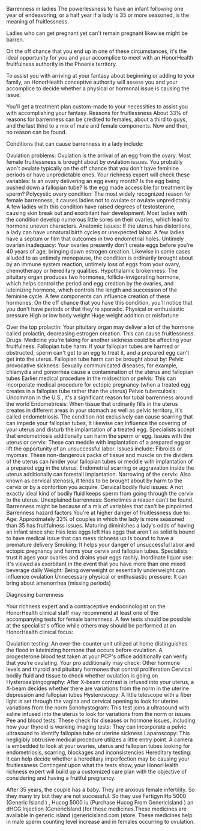 Barrenness in ladies
The powerlessness to have an infant following one year of endeavoring, or a half year if a lady is 35 or more seasoned, is the meaning of fruitlessness. 

Ladies who can get pregnant yet can't remain pregnant likewise might be barren. 

On the off chance that you end up in one of these circumstances, it's the ideal opportunity for you and your accomplice to meet with an HonorHealth fruitfulness authority in the Phoenix territory. 

To assist you with arriving at your fantasy about beginning or adding to your family, an HonorHealth conceptive authority will assess you and your accomplice to decide whether a physical or hormonal issue is causing the issue. 

You'll get a treatment plan custom-made to your necessities to assist you with accomplishing your fantasy.
Reasons for fruitlessness 
About 33% of reasons for barrenness can be credited to females, about a third to guys, and the last third to a mix of male and female components. Now and then, no reason can be found. 

Conditions that can cause barrenness in a lady include: 

Ovulation problems: Ovulation is the arrival of an egg from the ovary. Most female fruitlessness is brought about by ovulation issues. You probably won't ovulate typically on the off chance that you don't have feminine periods or have unpredictable ones. Your richness expert will check these variables: 
Is an ovary delivering an egg every month? 
Is the egg being pushed down a fallopian tube? 
Is the egg made accessible for treatment by sperm?
Polycystic ovary condition: The most widely recognized reason for female barrenness, it causes ladies not to ovulate or ovulate unpredictably. A few ladies with this condition have raised degrees of testosterone, causing skin break out and exorbitant hair development. Most ladies with the condition develop numerous little sores on their ovaries, which lead to hormone uneven characters. 
Anatomic issues: If the uterus has distortions, a lady can have unnatural birth cycles or unexpected labor. A few ladies have a septum or film that outcomes in two endometrial holes. 
Untimely ovarian inadequacy: Your ovaries presently don't create eggs before you're 40 years of age, bringing down estrogen creation. Likewise in some cases alluded to as untimely menopause, the condition is ordinarily brought about by an immune system reaction, untimely loss of eggs from your ovary, chemotherapy or hereditary qualities. 
Hypothalamic brokenness: The pituitary organ produces two hormones, follicle-invigorating hormone, which helps control the period and egg creation by the ovaries, and luteinizing hormone, which controls the length and succession of the feminine cycle. A few components can influence creation of these hormones: 
On the off chance that you have this condition, you'll notice that you don't have periods or that they're sporadic. 
Physical or enthusiastic pressure 
High or low body weight 
Huge weight addition or misfortune

Over the top prolactin: Your pituitary organ may deliver a lot of the hormone called prolactin, decreasing estrogen creation. This can cause fruitlessness. 
Drugs: Medicine you're taking for another sickness could be affecting your fruitfulness. 
Fallopian tube harm: If your fallopian tubes are harmed or obstructed, sperm can't get to an egg to treat it, and a prepared egg can't get into the uterus. Fallopian tube harm can be brought about by: 
Pelvic provocative sickness: Sexually communicated diseases, for example, chlamydia and gonorrhea cause a contamination of the uterus and fallopian tubes 
Earlier medical procedure in the midsection or pelvis: This can incorporate medical procedure for ectopic pregnancy (when a treated egg creates in a fallopian tube rather than the uterus) 
Pelvic tuberculosis: Uncommon in the U.S., it's a significant reason for tubal barrenness around the world 
Endometriosis: When tissue that ordinarily fills in the uterus creates in different areas in your stomach as well as pelvic territory, it's called endometriosis. The condition not exclusively can cause scarring that can impede your fallopian tubes, it likewise can influence the covering of your uterus and disturb the implantation of a treated egg. Specialists accept that endometriosis additionally can harm the sperm or egg. 
Issues with the uterus or cervix: These can meddle with implantation of a prepared egg or lift the opportunity of an unsuccessful labor. Issues include:
Fibroids or myomas: These non-dangerous packs of tissue and muscle on the dividers of the uterus can hinder your fallopian tubes or meddle with implantation of a prepared egg in the uterus. Endometrial scarring or aggravation inside the uterus additionally can forestall implantation. 
Narrowing of the cervix: Also known as cervical stenosis, it tends to be brought about by harm to the cervix or by a contortion you acquire. 
Cervical bodily fluid issues: A not exactly ideal kind of bodily fluid keeps sperm from going through the cervix to the uterus. 
Unexplained barrenness: Sometimes a reason can't be found. Barrenness might be because of a mix of variables that can't be pinpointed.
Barrenness hazard factors 
You're at higher danger of fruitlessness due to: 
Age: Approximately 33% of couples in which the lady is more seasoned than 35 has fruitfulness issues. Maturing diminishes a lady's odds of having an infant since she: 
Has less eggs left 
Has eggs that aren't as solid 
Is bound to have medical issue that can mess richness up 
Is bound to have a premature delivery 
Smoking: It helps your danger of unsuccessful labor and ectopic pregnancy and harms your cervix and fallopian tubes. Specialists trust it ages your ovaries and drains your eggs rashly. 
Inordinate liquor use: It's viewed as exorbitant in the event that you have more than one mixed beverage daily 
Weight: Being overweight or essentially underweight can influence ovulation 
Unnecessary physical or enthusiastic pressure: It can bring about amenorrhea (missing periods)

Diagnosing barrenness 

Your richness expert and a contraceptive endocrinologist on the HonorHealth clinical staff may recommend at least one of the accompanying tests for female barrenness. A few tests should be possible at the specialist's office while others may should be performed at an HonorHealth clinical focus: 

Ovulation testing: An over-the-counter unit utilized at home distinguishes the flood in luteinizing hormone that occurs before ovulation. A progesterone blood test taken at your PCP's office additionally can verify that you're ovulating. Your pro additionally may check: 
Other hormone levels and thyroid and pituitary hormones that control proliferation 
Cervical bodily fluid and tissue to check whether ovulation is going on
Hysterosalpingography: After X-beam contrast is infused into your uterus, a X-beam decides whether there are variations from the norm in the uterine depression and fallopian tubes 
Hysteroscopy: A little telescope with a fiber light is set through the vagina and cervical opening to look for uterine variations from the norm 
Sonohystogram: This test joins a ultrasound with saline infused into the uterus to look for variations from the norm or issues 
Pee and blood tests: These check for diseases or hormone issues, including how your thyroid is working 
Imaging tests: They can incorporate a pelvic ultrasound to identify fallopian tube or uterine sickness 
Laparoscopy: This negligibly obtrusive medical procedure utilizes a little entry point. A camera is embedded to look at your ovaries, uterus and fallopian tubes looking for endometriosis, scarring, blockages and inconsistencies 
Hereditary testing: It can help decide whether a hereditary imperfection may be causing your fruitlessness 
Contingent upon what the tests show, your HonorHealth richness expert will build up a customized care plan with the objective of considering and having a fruitful pregnancy.



After 35 years, the couple has a baby. They are anxious female infertility. So they many try but they are not successful. So they use Fertigyn Hp 5000 (Generic Island ) , Hucog 5000 iu (Purchase Hucog From Genericisland ) an dHCG Injection (GenericIsland )for these medicines.These medicines are available in generic island (genericisland.com )store.  These medicines help in male sperm counting level increase and in females occurring to ovulation.
